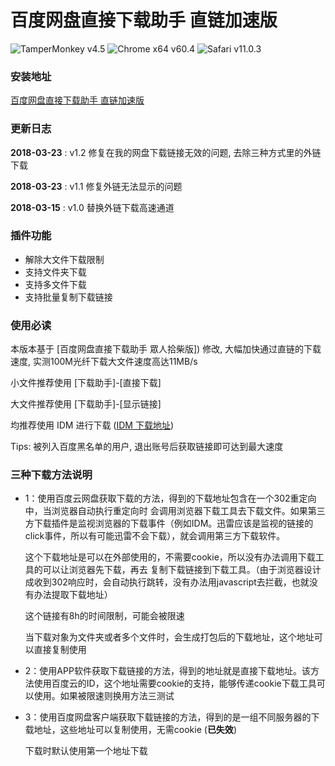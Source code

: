 # 百度网盘直接下载助手 直链加速版
![TamperMonkey v4.5](https://img.shields.io/badge/TamperMonkey-v4.5-brightgreen.svg)
![Chrome x64 v60.4](https://img.shields.io/badge/Chrome%20x64-v60.4-brightgreen.svg)
![Safari v11.0.3](https://img.shields.io/badge/Safari%20-v11.0.3-brightgreen.svg)
### 安装地址
[百度网盘直接下载助手 直链加速版](https://greasyfork.org/zh-CN/scripts/39504-%E7%99%BE%E5%BA%A6%E7%BD%91%E7%9B%98%E7%9B%B4%E6%8E%A5%E4%B8%8B%E8%BD%BD%E5%8A%A9%E6%89%8B-%E7%9B%B4%E9%93%BE%E5%8A%A0%E9%80%9F%E7%89%88)
### 更新日志

**2018-03-23** : v1.2 修复在我的网盘下载链接无效的问题, 去除三种方式里的外链下载

**2018-03-23** : v1.1 修复外链无法显示的问题

**2018-03-15** : v1.0 替换外链下载高速通道

### 插件功能
- 解除大文件下载限制
- 支持文件夹下载
- 支持多文件下载
- 支持批量复制下载链接

### 使用必读

本版本基于 [百度网盘直接下载助手 眾人拾柴版]) 修改, 大幅加快通过直链的下载速度, 实测100M光纤下载大文件速度高达11MB/s

小文件推荐使用 [下载助手]-[直接下载]

大文件推荐使用 [下载助手]-[显示链接]

均推荐使用 IDM 进行下载 ([IDM 下载地址](http://internetdownloadmanager.com/download.html))

Tips: 被列入百度黑名单的用户, 退出账号后获取链接即可达到最大速度

### 三种下载方法说明

- 1：使用百度云网盘获取下载的方法，得到的下载地址包含在一个302重定向中，当浏览器自动执行重定向时
    会调用浏览器下载工具去下载文件。如果第三方下载插件是监视浏览器的下载事件（例如IDM。迅雷应该是监视的链接的click事件，所以有可能迅雷不会下载），就会调用第三方下载软件。

    这个下载地址是可以在外部使用的，不需要cookie，所以没有办法调用下载工具的可以让浏览器先下载，再去
    复制下载链接到下载工具。（由于浏览器设计成收到302响应时，会自动执行跳转，没有办法用javascript去拦截，也就没有办法提取下载地址）

    这个链接有8h的时间限制，可能会被限速

    当下载对象为文件夹或者多个文件时，会生成打包后的下载地址，这个地址可以直接复制使用
- 2：使用APP软件获取下载链接的方法，得到的地址就是直接下载地址。该方法使用百度云的ID，这个地址需要cookie的支持，能够传递cookie下载工具可以使用。如果被限速则换用方法三测试
- 3：使用百度网盘客户端获取下载链接的方法，得到的是一组不同服务器的下载地址，这些地址可以复制使用，无需cookie (**已失效**)

  下载时默认使用第一个地址下载